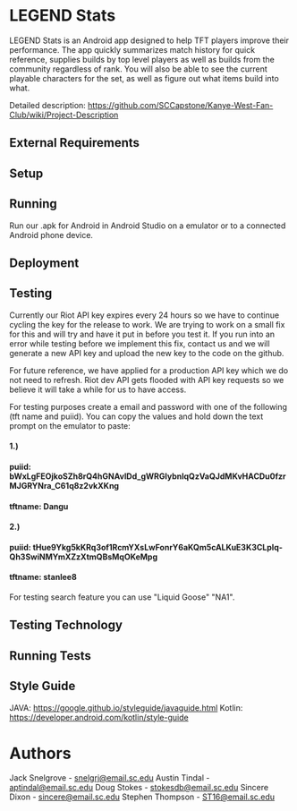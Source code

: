 # LEGEND Stats

LEGEND Stats is an Android app designed to help TFT players improve their performance. The 
app quickly summarizes match history for quick reference, supplies builds by top level players
as well as builds from the community regardless of rank. You will also be able to see the 
current playable characters for the set, as well as figure out what items build into what.

Detailed description: https://github.com/SCCapstone/Kanye-West-Fan-Club/wiki/Project-Description

## External Requirements

## Setup

## Running
Run our .apk for Android in Android Studio on a emulator or to a connected Android phone device.

## Deployment

## Testing
Currently our Riot API key expires every 24 hours so we have to continue cycling the key for the release to work.
We are trying to work on a small fix for this and will try and have it put in before you test it. If you run into
an error while testing before we implement this fix, contact us and we will generate a new API key and upload the 
new key to the code on the github.

For future reference, we have applied for a production API key which we do not need to refresh. Riot dev API
gets flooded with API key requests so we believe it will take a while for us to have access.

For testing purposes create a email and password with one of the following (tft name and puiid). You can copy the values and hold down the text prompt on the emulator to paste:
  #### 1.)
  #### puiid: bWxLgFEOjkoSZh8rQ4hGNAvIDd_gWRGlybnlqQzVaQJdMKvHACDu0fzrMJGRYNra_C61q8z2vkXKng
  #### tftname: Dangu
  #### 2.)
  #### puiid: tHue9Ykg5kKRq3of1RcmYXsLwFonrY6aKQm5cALKuE3K3CLpIq-Qh3SwiNMYmXZzXtmQBsMqOKeMpg
  #### tftname: stanlee8
      
For testing search feature you can use "Liquid Goose" "NA1".

## Testing Technology

## Running Tests

## Style Guide
JAVA: https://google.github.io/styleguide/javaguide.html
Kotlin: https://developer.android.com/kotlin/style-guide

# Authors
Jack Snelgrove - snelgrj@email.sc.edu
Austin Tindal - aptindal@email.sc.edu
Doug Stokes - stokesdb@email.sc.edu
Sincere Dixon - sincere@email.sc.edu
Stephen Thompson - ST16@email.sc.edu

